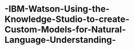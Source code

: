 # -IBM-Watson-Using-the-Knowledge-Studio-to-create-Custom-Models-for-Natural-Language-Understanding-